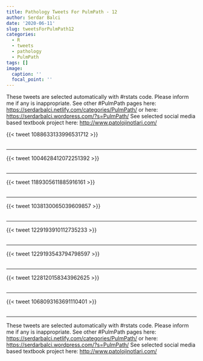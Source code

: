 ```yaml
---
title: Pathology Tweets For PulmPath - 12
author: Serdar Balci
date: '2020-06-11'
slug: tweetsForPulmPath12
categories:
  - R
  - tweets
  - pathology
  - PulmPath
tags: []
image:
  caption: ''
  focal_point: ''
---
```



These tweets are selected automatically with #rstats code. Please inform me if any is inappropriate.
See other #PulmPath pages here: https://serdarbalci.netlify.com/categories/PulmPath/  or here: https://serdarbalci.wordpress.com/?s=PulmPath/ 
See selected social media based textbook project here: http://www.patolojinotlari.com/

{{< tweet 1088633133996531712 >}}
<br>
<br>
<hr>
{{< tweet 1004628412072251392 >}}
<br>
<br>
<hr>
{{< tweet 1189305611885916161 >}}
<br>
<br>
<hr>
{{< tweet 1038130065039609857 >}}
<br>
<br>
<hr>
{{< tweet 1229193910112735233 >}}
<br>
<br>
<hr>
{{< tweet 1229193543794798597 >}}
<br>
<br>
<hr>
{{< tweet 1228120158343962625 >}}
<br>
<br>
<hr>
{{< tweet 1068093163691110401 >}}
<br>
<br>
<hr>


These tweets are selected automatically with #rstats code. Please inform me if any is inappropriate.
See other #PulmPath pages here: https://serdarbalci.netlify.com/categories/PulmPath/  or here: https://serdarbalci.wordpress.com/?s=PulmPath/ 
See selected social media based textbook project here: http://www.patolojinotlari.com/
